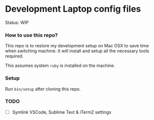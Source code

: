 # Development Laptop config files

Status: WIP

### How to use this repo?

This repo is to restore my development setup on Mac OSX to save time when switching machine. It will install and setup all the necessary tools required.

This assumes system `ruby` is installed on the machine.


### Setup

Run `bin/setup` after cloning this repo.

### TODO
- [ ] Symlink VSCode, Sublime Text & iTerm2 settings